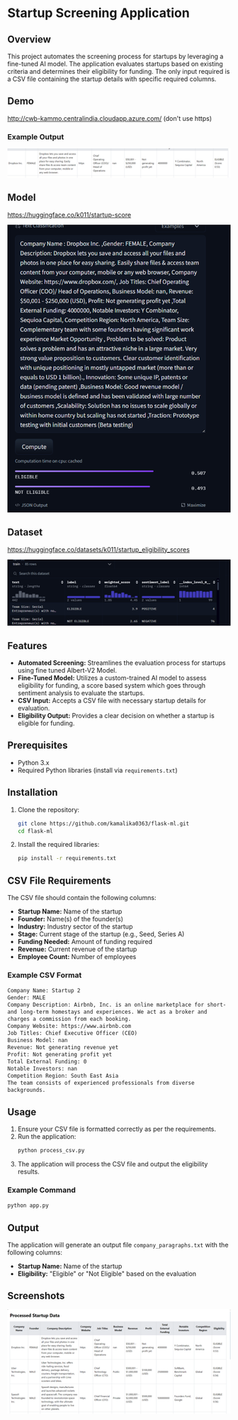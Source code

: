 ﻿# Startup Screening Application
## Overview
This project automates the screening process for startups by leveraging a fine-tuned AI model. The application evaluates startups based on existing criteria and determines their eligibility for funding. The only input required is a CSV file containing the startup details with specific required columns.

## Demo 
<http://cwb-kammo.centralindia.cloudapp.azure.com/> (don't use https)

### Example Output
![alt text](image-1.png)

## Model
https://huggingface.co/k011/startup-score

![alt text](image-2.png)

## Dataset 
https://huggingface.co/datasets/k011/startup_eligibility_scores

![alt text](image-3.png)

## Features
- **Automated Screening:** Streamlines the evaluation process for startups using fine tuned Albert-V2 Model.
- **Fine-Tuned Model:** Utilizes a custom-trained AI model to assess eligibility for funding, a score based system which goes through sentiment analysis to evaluate the startups.
- **CSV Input:** Accepts a CSV file with necessary startup details for evaluation.
- **Eligibility Output:** Provides a clear decision on whether a startup is eligible for funding.

## Prerequisites
- Python 3.x
- Required Python libraries (install via `requirements.txt`)

## Installation
1. Clone the repository:
   ```bash
   git clone https://github.com/kamalika0363/flask-ml.git
   cd flask-ml
   ```

2. Install the required libraries:
   ```bash
   pip install -r requirements.txt
   ```

## CSV File Requirements
The CSV file should contain the following columns:
- **Startup Name:** Name of the startup
- **Founder:** Name(s) of the founder(s)
- **Industry:** Industry sector of the startup
- **Stage:** Current stage of the startup (e.g., Seed, Series A)
- **Funding Needed:** Amount of funding required
- **Revenue:** Current revenue of the startup
- **Employee Count:** Number of employees

### Example CSV Format
```csv
Company Name: Startup 2
Gender: MALE
Company Description: Airbnb, Inc. is an online marketplace for short- and long-term homestays and experiences. We act as a broker and charges a commission from each booking. 
Company Website: https://www.airbnb.com
Job Titles: Chief Executive Officer (CEO)
Business Model: nan
Revenue: Not generating revenue yet
Profit: Not generating profit yet
Total External Funding: 0
Notable Investors: nan
Competition Region: South East Asia
The team consists of experienced professionals from diverse backgrounds.
```

## Usage
1. Ensure your CSV file is formatted correctly as per the requirements.
2. Run the application:
   ```bash
   python process_csv.py
   ```
3. The application will process the CSV file and output the eligibility results.


### Example Command
```bash
python app.py
```

## Output
The application will generate an output file `company_paragraphs.txt` with the following columns:
- **Startup Name:** Name of the startup
- **Eligibility:** "Eligible" or "Not Eligible" based on the evaluation

## Screenshots
![Example of Output](image.png)
